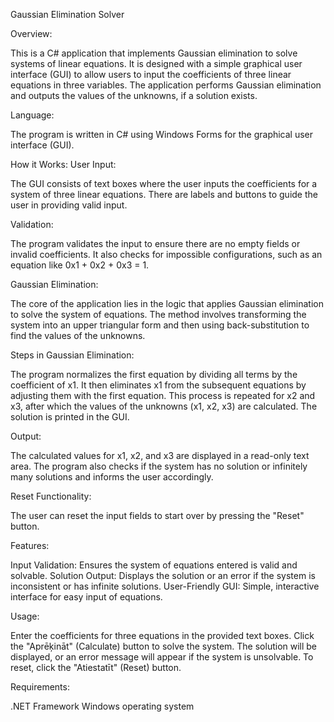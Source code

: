 Gaussian Elimination Solver

Overview:

This is a C# application that implements Gaussian elimination to solve systems of linear equations. It is designed with a simple graphical user interface (GUI) to allow users to input the coefficients of three linear equations in three variables. The application performs Gaussian elimination and outputs the values of the unknowns, if a solution exists.

Language:

The program is written in C# using Windows Forms for the graphical user interface (GUI).

How it Works:
User Input:

The GUI consists of text boxes where the user inputs the coefficients for a system of three linear equations.
There are labels and buttons to guide the user in providing valid input.

Validation:

The program validates the input to ensure there are no empty fields or invalid coefficients. It also checks for impossible configurations, such as an equation like 0x1 + 0x2 + 0x3 = 1.

Gaussian Elimination:

The core of the application lies in the logic that applies Gaussian elimination to solve the system of equations.
The method involves transforming the system into an upper triangular form and then using back-substitution to find the values of the unknowns.

Steps in Gaussian Elimination:

The program normalizes the first equation by dividing all terms by the coefficient of x1.
It then eliminates x1 from the subsequent equations by adjusting them with the first equation.
This process is repeated for x2 and x3, after which the values of the unknowns (x1, x2, x3) are calculated.
The solution is printed in the GUI.

Output:

The calculated values for x1, x2, and x3 are displayed in a read-only text area.
The program also checks if the system has no solution or infinitely many solutions and informs the user accordingly.

Reset Functionality:

The user can reset the input fields to start over by pressing the "Reset" button.

Features:

Input Validation: Ensures the system of equations entered is valid and solvable.
Solution Output: Displays the solution or an error if the system is inconsistent or has infinite solutions.
User-Friendly GUI: Simple, interactive interface for easy input of equations.

Usage:

Enter the coefficients for three equations in the provided text boxes.
Click the "Aprēķināt" (Calculate) button to solve the system.
The solution will be displayed, or an error message will appear if the system is unsolvable.
To reset, click the "Atiestatīt" (Reset) button.

Requirements:

.NET Framework
Windows operating system
